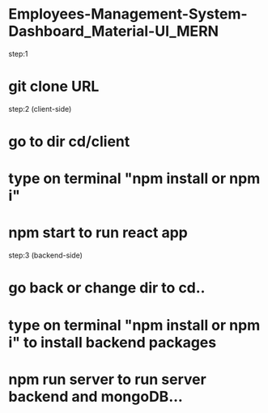# Employees-Management-System-Dashboard_Material-UI_MERN

step:1
# git clone URL


step:2 (client-side)
# go to dir cd/client
# type on terminal "npm install or npm i"
# npm start to run react app


step:3 (backend-side)
# go back or change dir to cd..
# type on terminal "npm install or npm i" to install backend packages
# npm run server to run server backend and mongoDB...
